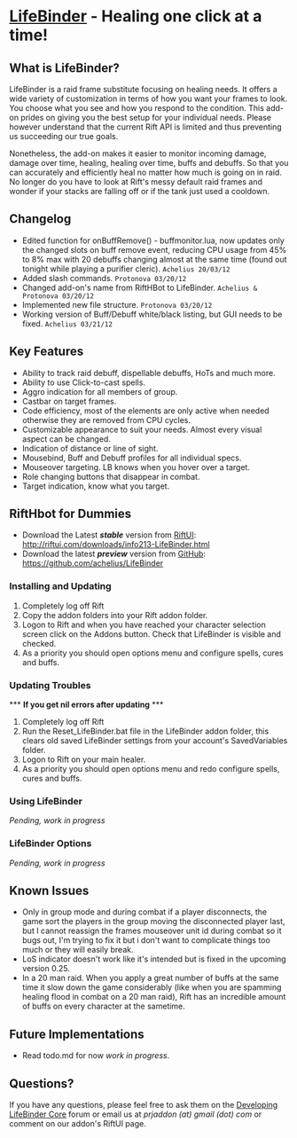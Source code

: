 [LifeBinder](http://riftui.com/downloads/info213-LifeBinder.html/) - Healing one click at a time!
=================================================================================================

What is LifeBinder?
-------------------
LifeBinder is a raid frame substitute focusing on healing needs. It offers a wide variety of customization in terms of how you want your frames to look. You choose what you see and how you respond to the condition. This add-on prides on giving you the best setup for your individual needs. Please however understand that the current Rift API is limited and thus preventing us succeeding our true goals.

Nonetheless, the add-on makes it easier to monitor incoming damage, damage over time, healing, healing over time, buffs and debuffs. So that you can accurately and efficiently heal no matter how much is going on in raid. No longer do you have to look at Rift's messy default raid frames and wonder if your stacks are falling off or if the tank just used a cooldown.

Changelog
---------
- Edited function for onBuffRemove() - buffmonitor.lua, now updates only the changed slots on buff remove event, reducing CPU usage from 45% to 8% max with 20 debuffs changing almost at the same time (found out tonight while playing a purifier cleric). `Achelius 20/03/12`
- Added slash commands. `Protonova 03/20/12`
- Changed add-on's name from RiftHBot to LifeBinder. `Achelius & Protonova 03/20/12`
- Implemented new file structure. `Protonova 03/20/12`
- Working version of Buff/Debuff white/black listing, but GUI needs to be fixed. `Achelius 03/21/12`

Key Features
------------
- Ability to track raid debuff, dispellable debuffs, HoTs and much more.
- Ability to use Click-to-cast spells.
- Aggro indication for all members of group.
- Castbar on target frames.
- Code efficiency, most of the elements are only active when needed otherwise they are removed from CPU cycles.
- Customizable appearance to suit your needs. Almost every visual aspect can be changed.
- Indication of distance or line of sight.
- Mousebind, Buff and Debuff profiles for all individual specs.
- Mouseover targeting. LB knows when you hover over a target.
- Role changing buttons that disappear in combat.
- Target indication, know what you target.

RiftHbot for Dummies
--------------------
- Download the Latest ***stable*** version from [RiftUI](http://riftui.com/downloads/info213-RiftHbot.html): http://riftui.com/downloads/info213-LifeBinder.html
- Download the latest ***preview*** version from [GitHub](https://github.com/achelius/LifeBinder): https://github.com/achelius/LifeBinder

### Installing and Updating ###
1. Completely log off Rift
2. Copy the addon folders into your Rift addon folder.
3. Logon to Rift and when you have reached your character selection screen click on the Addons button. Check that LifeBinder is visible and checked.
4. As a priority you should open options menu and configure spells, cures and buffs.

### Updating Troubles ###

*** **If you get nil errors after updating** ***

1. Completely log off Rift
2. Run the Reset_LifeBinder.bat file in the LifeBinder addon folder, this clears old saved LifeBinder settings from your account's SavedVariables folder.
3. Logon to Rift on your main healer.
4. As a priority you should open options menu and redo configure spells, cures and buffs.

### Using LifeBinder ###
*Pending, work in progress*

### LifeBinder Options ###
*Pending, work in progress*

Known Issues
------------
- Only in group mode and during combat if a player disconnects, the game sort the players in the group moving the disconnected player last, but I cannot reassign the frames mouseover unit id during combat so it bugs out, I'm trying to fix it but i don't want to complicate things too much or they will easily break.
- LoS indicator doesn't work like it's intended but is fixed in the upcoming version 0.25.
- In a 20 man raid. When you apply a great number of buffs at the same time it slow down the game considerably (like when you are spamming healing flood in combat on a 20 man raid), Rift has an incredible amount of buffs on every character at the sametime.

Future Implementations
----------------------
- Read todo.md for now *work in progress*.

Questions?
----------
If you have any questions, please feel free to ask them on the [Developing LifeBinder Core](http://lifebinder.ceroaim.us) forum or email us at *prjaddon (at) gmail (dot) com* or comment on our addon's RiftUI page.